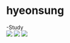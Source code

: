 # hyeonsung

-Study</br>
<img src="https://img.shields.io/badge/Javasrcipt-FBBA00?style=flat-square&logo=Javascript&logoColor=white"/> <img src="https://img.shields.io/badge/C-A8B9CC?style=flat-square&logo=C&logoColor=white"/> <img src="https://img.shields.io/badge/Node.js-339933?style=flat-square&logo=Node.js&logoColor=white"/>

